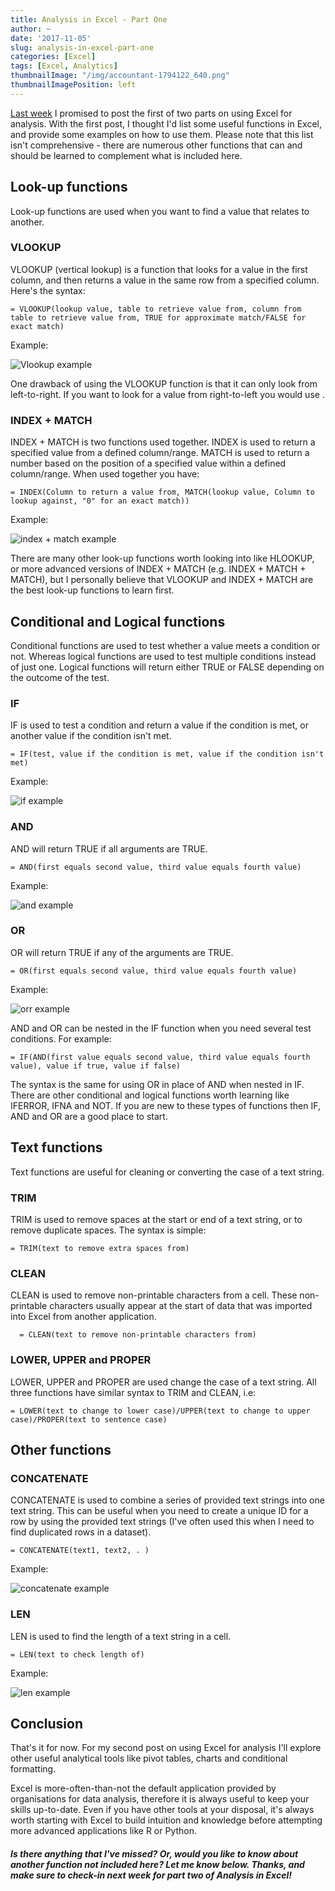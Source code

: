 ```yaml
---
title: Analysis in Excel - Part One
author: ~
date: '2017-11-05'
slug: analysis-in-excel-part-one
categories: [Excel]
tags: [Excel, Analytics]
thumbnailImage: "/img/accountant-1794122_640.png"
thumbnailImagePosition: left
---
```


[Last week](https://jbraggins.netlify.com/2017/10/in-defence-of-excel) I promised to post the first of two parts on using Excel for analysis. With the first post, I thought I'd list some useful functions in Excel, and provide some examples on how to use them. Please note that this list isn't comprehensive - there are numerous other functions that can and should be learned to complement what is included here.

## Look-up functions

Look-up functions are used when you want to find a value that relates to another.

### VLOOKUP

VLOOKUP (vertical lookup) is a function that looks for a value in the first column, and then returns a value in the same row from a specified column. Here's the syntax:

  ```
  = VLOOKUP(lookup value, table to retrieve value from, column from table to retrieve value from, TRUE for approximate match/FALSE for exact match) 
  ```
Example:

<img src="/img/vlookup.png" title="Vlookup example"/>

One drawback of using the VLOOKUP function is that it can only look from left-to-right. If you want to look for a value from right-to-left you would use .

### INDEX + MATCH

INDEX + MATCH is two functions used together. INDEX is used to return a specified value from a defined column/range. MATCH is used to return a number based on the position of a specified value within a defined column/range. When used together you have:

  ```
  = INDEX(Column to return a value from, MATCH(lookup value, Column to lookup against, "0" for an exact match))  
  ```
  
Example:

<img src="/img/index+match.png" title="index + match example"/>

There are many other look-up functions worth looking into like HLOOKUP, or more advanced versions of INDEX + MATCH (e.g. INDEX + MATCH + MATCH), but I personally believe that VLOOKUP and INDEX + MATCH are the best look-up functions to learn first. 

## Conditional and Logical functions

Conditional functions are used to test whether a value meets a condition or not. Whereas logical functions are used to test multiple conditions instead of just one. Logical functions will return either TRUE or FALSE depending on the outcome of the test.   

### IF

IF is used to test a condition and return a value if the condition is met, or another value if the condition isn't met. 

  ```
  = IF(test, value if the condition is met, value if the condition isn't met)  
  ```
  
Example:

<img src="/img/if.png" title="if example"/>

### AND 

AND will return TRUE if all arguments are TRUE.

  ```
  = AND(first equals second value, third value equals fourth value)  
  ```

Example:

<img src="/img/and.png" title="and example"/>

### OR

OR will return TRUE if any of the arguments are TRUE.

  ```
  = OR(first equals second value, third value equals fourth value)  
  ```

Example:

<img src="/img/or.png" title="orr example"/>


AND and OR can be nested in the IF function when you need several test conditions. For example:
  
  ```
  = IF(AND(first value equals second value, third value equals fourth value), value if true, value if false)  
  ```

The syntax is the same for using OR in place of AND when nested in IF. 
There are other conditional and logical functions worth learning like IFERROR, IFNA and NOT. If you are new to these types of functions then IF, AND and OR are a good place to start. 

## Text functions

Text functions are useful for cleaning or converting the case of a text string.

### TRIM

TRIM is used to remove spaces at the start or end of a text string, or to remove duplicate spaces. The syntax is simple: 
  
  ```
  = TRIM(text to remove extra spaces from)  
  ```

### CLEAN

CLEAN is used to remove non-printable characters from a cell. These non-printable characters usually appear at the start of data that was imported into Excel from another application.

  ```
	= CLEAN(text to remove non-printable characters from)  
  ```

### LOWER, UPPER and PROPER

LOWER, UPPER and PROPER are used change the case of a text string. All three functions have similar syntax to TRIM and CLEAN, i.e:

  ```
  = LOWER(text to change to lower case)/UPPER(text to change to upper case)/PROPER(text to sentence case)  
  ```

## Other functions

### CONCATENATE

CONCATENATE is used to combine a series of provided text strings into one text string. This can be useful when you need to create a unique ID for a row by using the provided text strings (I've often used this when I need to find duplicated rows in a dataset). 

  ```
  = CONCATENATE(text1, text2, . )  
  ```
  
Example:

<img src="/img/concatenate.png" title="concatenate example"/>

### LEN

LEN is used to find the length of a text string in a cell. 

  ```
  = LEN(text to check length of)  
  ```
  
Example:

<img src="/img/len.png" title="len example"/>

## Conclusion

That's it for now. For my second post on using Excel for analysis I'll explore other useful analytical tools like pivot tables, charts and conditional formatting.

Excel is more-often-than-not the default application provided by organisations for data analysis, therefore it is always useful to keep your skills up-to-date. Even if you have other tools at your disposal, it's always worth starting with Excel to build intuition and knowledge before attempting more advanced applications like R or Python. 

##### Is there anything that I've missed? Or, would you like to know about another function not included here? Let me know below. Thanks, and make sure to check-in next week for part two of Analysis in Excel! 
